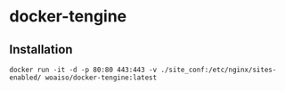 # docker-tengine

## Installation

```
docker run -it -d -p 80:80 443:443 -v ./site_conf:/etc/nginx/sites-enabled/ woaiso/docker-tengine:latest
```
